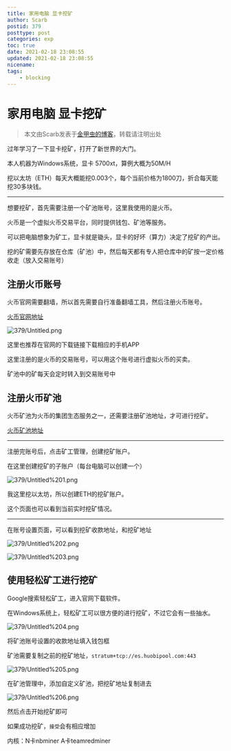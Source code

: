 ```yaml
---
title: 家用电脑 显卡挖矿
author: Scarb
postid: 379
posttype: post
categories: exp
toc: true
date: 2021-02-18 23:08:55
updated: 2021-02-18 23:08:55
nicename:
tags:
    - blocking
---
```


# 家用电脑 显卡挖矿

>本文由Scarb发表于[金甲虫的博客](http://47.106.131.90/blog)，转载请注明出处

过年学习了一下显卡挖矿，打开了新世界的大门。

本人机器为Windows系统，显卡 5700xt，算例大概为50M/H

挖以太坊（ETH）每天大概能挖0.003个，每个当前价格为1800刀，折合每天能挖30多块钱。

---

想要挖矿，首先需要注册一个矿池账号，这里我使用的是火币。

火币是一个虚拟火币交易平台，同时提供钱包、矿池等服务。

可以把电脑想象为矿工，显卡就是锄头，显卡的好坏（算力）决定了挖矿的产出。

挖的矿需要先存放在仓库（矿池）中，然后每天都有专人把仓库中的矿按一定价格收走（放入交易账号）

## 注册火币账号

火币官网需要翻墙，所以首先需要自行准备翻墙工具，然后注册火币账号。

[火币官网地址](https://www.huobi.io/zh-cn/)

![379/Untitled.png](379/Untitled.png)

这里也推荐在官网的下载链接下载相应的手机APP

这里注册的是火币的交易账号，可以用这个账号进行虚拟火币的买卖。

矿池中的矿每天会定时转入到交易账号中

## 注册火币矿池

火币矿池为火币的集团生态服务之一，还需要注册矿池地址，才可进行挖矿。

[火币矿池地址](https://www.huobipool.com/)

---

注册完账号后，点击矿工管理，创建挖矿账户。

在这里创建挖矿的子账户（每台电脑可以创建一个）

![379/Untitled%201.png](379/Untitled%201.png)

我这里挖以太坊，所以创建ETH的挖矿账户。

这个页面也可以看到当前实时挖矿情况。

---

在账号设置页面，可以看到挖矿收款地址，和挖矿地址

![379/Untitled%202.png](379/Untitled%202.png)

![379/Untitled%203.png](379/Untitled%203.png)

## 使用轻松矿工进行挖矿

Google搜索轻松矿工，进入官网下载软件。

在Windows系统上，轻松矿工可以很方便的进行挖矿，不过它会有一些抽水。

![379/Untitled%204.png](379/Untitled%204.png)

将矿池账号设置的收款地址填入钱包框

矿池需要复制之前的挖矿地址，`stratum+tcp://es.huobipool.com:443`

![379/Untitled%205.png](379/Untitled%205.png)

在矿池管理中，添加自定义矿池，把挖矿地址复制进去

![379/Untitled%206.png](379/Untitled%206.png)

然后点击开始挖矿即可

如果成功挖矿，`接受`会有相应增加

内核：N卡nbminer A卡teamredminer